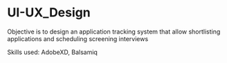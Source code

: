 # UI-UX_Design
Objective is to design an application tracking system that allow shortlisting applications and scheduling screening interviews

Skills used: AdobeXD, Balsamiq
